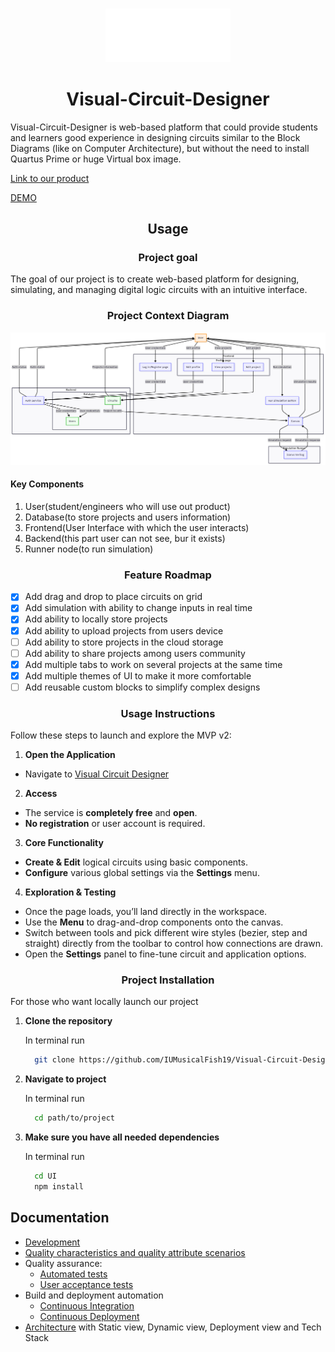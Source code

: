 ### <div align="center"><img src="./docs/logo.png" width="200"> 
# <div align="center">Visual-Circuit-Designer<div>
Visual-Circuit-Designer is web-based platform that could provide students and learners good experience in designing circuits similar to the Block Diagrams (like on Computer Architecture), but without the need to install Quartus Prime or huge Virtual box image. 


[Link to our product](https://www.visual-circuit-designer.ru/)

[DEMO](https://www.dropbox.com/scl/fi/mze6fzacqzvccibqd7kt5/Screen-Recording-2025-07-13-at-18.40.22.mov?rlkey=czj11gd1n8xcegfsybchm6tyn&st=1ittlg4n&dl=0)


## <div align="center">Usage</div>

### <div align="center">Project goal</div>

The goal of our project is to create web-based platform for designing, simulating, and managing digital logic circuits with an intuitive interface.

### <div align="center">Project Context Diagram</div>

![Project Context Diagram](./docs/usage/projectContextDiagram.png)

#### Key Components 
1. User(student/engineers who will use out product)
2. Database(to store projects and users information)
3. Frontend(User Interface with which the user interacts)
4. Backend(this part user can not see, bur it exists)
5. Runner node(to run simulation)

### <div align="center">Feature Roadmap</div>

- [x] Add drag and drop to place circuits on grid
- [x] Add simulation with ability to change inputs in real time
- [x] Add ability to locally store projects
- [x] Add ability to upload projects from users device
- [ ] Add ability to store projects in the cloud storage
- [ ] Add ability to share projects among users community
- [x] Add multiple tabs to work on several projects at the same time
- [x] Add multiple themes of UI to make it more comfortable
- [ ] Add reusable custom blocks to simplify complex designs

### <div align="center">Usage Instructions</div>

Follow these steps to launch and explore the MVP v2:

1. **Open the Application**  
  - Navigate to [Visual Circuit Designer](https://www.visual-circuit-designer.ru)

2. **Access**  
  - The service is **completely free** and **open**.  
  - **No registration** or user account is required.

3. **Core Functionality**  
  - **Create & Edit** logical circuits using basic components.  
  - **Configure** various global settings via the **Settings** menu.

4. **Exploration & Testing**  
- Once the page loads, you’ll land directly in the workspace.  
- Use the **Menu** to drag-and-drop components onto the canvas.
- Switch between tools and pick different wire styles (bezier, step and straight) directly from the toolbar to control how connections are drawn.
- Open the **Settings** panel to fine-tune circuit and application options.

### <div align="center">Project Installation</div>

For those who want locally launch our project

1. **Clone the repository**

      In terminal run 
    ```bash
      git clone https://github.com/IUMusicalFish19/Visual-Circuit-Designer
    ```
2. **Navigate to project**

      In terminal run
    ```bash
      cd path/to/project
    ```
3. **Make sure you have all needed dependencies**

      In terminal run
    ```bash
      cd UI
      npm install
    ```

## Documentation
- [Development](./CONTRIBUTING.md)
- [Quality characteristics and quality attribute scenarios](./docs/quality-attributes/quality-attribute-scenarios.md)
- Quality assurance:
  - [Automated tests](./docs/quality-assurance/automated-tests.md)
  - [User acceptance tests](./docs/quality-assurance/user-acceptance-tests.md)
- Build and deployment automation
  - [Continuous Integration](./docs/automation/continuous-integration.md)
  - [Continuous Deployment](./docs/automation/continuous-delivery.md)
- [Architecture](./docs/architecture/architecture.md) with Static view, Dynamic view, Deployment view and Tech Stack
